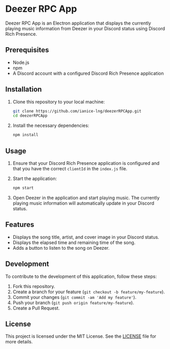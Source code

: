 # Deezer RPC App

Deezer RPC App is an Electron application that displays the currently playing music information from Deezer in your Discord status using Discord Rich Presence.

## Prerequisites

- Node.js
- npm
- A Discord account with a configured Discord Rich Presence application

## Installation

1. Clone this repository to your local machine:

    ```bash
    git clone https://github.com/ianice-lng/deezerRPCApp.git
    cd deezerRPCApp
    ```

2. Install the necessary dependencies:

    ```bash
    npm install
    ```

## Usage

1. Ensure that your Discord Rich Presence application is configured and that you have the correct `clientId` in the `index.js` file.

2. Start the application:

    ```bash
    npm start
    ```

3. Open Deezer in the application and start playing music. The currently playing music information will automatically update in your Discord status.

## Features

- Displays the song title, artist, and cover image in your Discord status.
- Displays the elapsed time and remaining time of the song.
- Adds a button to listen to the song on Deezer.

## Development

To contribute to the development of this application, follow these steps:

1. Fork this repository.
2. Create a branch for your feature (`git checkout -b feature/my-feature`).
3. Commit your changes (`git commit -am 'Add my feature'`).
4. Push your branch (`git push origin feature/my-feature`).
5. Create a Pull Request.

## License

This project is licensed under the MIT License. See the [LICENSE](LICENSE) file for more details.
